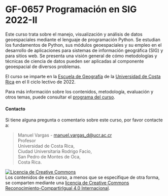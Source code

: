 # GF-0657 Programación en SIG 2022-II

Este curso trata sobre el manejo, visualización y análisis de datos geoespaciales mediante el lenguaje de programación Python. Se estudian los fundamentos de Python, sus módulos geoespaciales y su empleo en el desarrollo de aplicaciones para sistemas de información geográfica (SIG) y para sitios web. Se presenta una visión general de cómo metodologías y técnicas de ciencia de datos pueden ser aplicadas al componente geoespacial de diversos problemas.

El curso se imparte en la [Escuela de Geografía](https://www.geografia.fcs.ucr.ac.cr/) de la [Universidad de Costa Rica](https://www.ucr.ac.cr/) en el II ciclo lectivo de 2022.

Para más información sobre los contenidos, metodología, evaluación y otros temas, puede consultar el [programa del curso](https://github.com/gf0657-programacionsig/2022-ii/blob/main/contenido/informacion-general/gf0657-programacionsig-g001-2022-ii.pdf).

#### Contacto

Si tiene alguna pregunta o comentario sobre este curso, por favor contacte a:

> Manuel Vargas - manuel.vargas_d@ucr.ac.cr  
Profesor  
Universidad de Costa Rica,  
Ciudad Universitaria Rodrigo Facio,  
San Pedro de Montes de Oca,  
Costa Rica.

<a rel="license" href="http://creativecommons.org/licenses/by-sa/4.0/"><img alt="Licencia de Creative Commons" style="border-width:0" src="https://i.creativecommons.org/l/by-sa/4.0/88x31.png" /></a><br />Los contenidos de este curso, a menos que se especifique de otra forma, se comparten mediante una <a rel="license" href="http://creativecommons.org/licenses/by-sa/4.0/">licencia de Creative Commons Reconocimiento-CompartirIgual 4.0 Internacional</a>.
